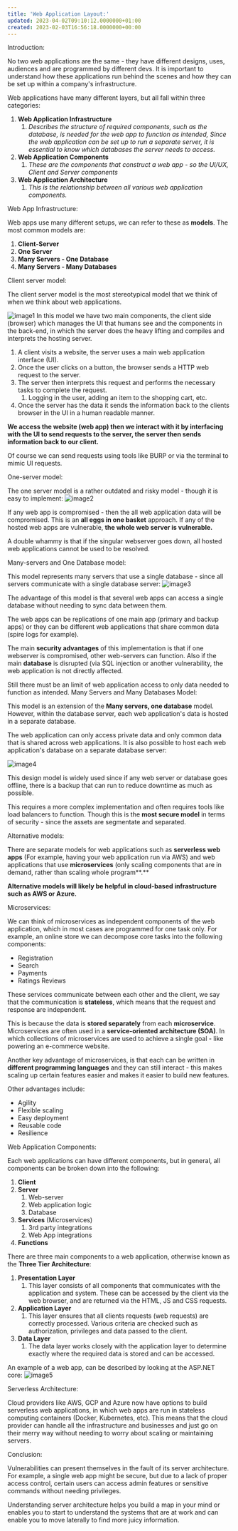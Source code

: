 ```yaml
---
title: 'Web Application Layout:'
updated: 2023-04-02T09:10:12.0000000+01:00
created: 2023-02-03T16:56:18.0000000+00:00
---
```


Introduction:

No two web applications are the same - they have different designs, uses, audiences and are programmed by different devs. It is important to understand how these applications run behind the scenes and how they can be set up within a company's infrastructure.

Web applications have many different layers, but all fall within three categories:

1.  **Web Application Infrastructure**
    1.  *Describes the structure of required components, such as the database, is needed for the web app to function as intended, Since the web application can be set up to run a separate server, it is essential to know which databases the server needs to access.*
2.  **Web Application Components**
    1.  *These are the components that construct a web app - so the UI/UX, Client and Server components*
3.  **Web Application Architecture**
    1.  *This is the relationship between all various web application components.*

Web App Infrastructure:

Web apps use many different setups, we can refer to these as **models**. The most common models are:

1.  **Client-Server**
2.  **One Server**
3.  **Many Servers - One Database**
4.  **Many Servers - Many Databases**

Client server model:

The client server model is the most stereotypical model that we think of when we think about web applications.

![image1](../../../../_resources/image1-103.png)
In this model we have two main components, the client side (browser) which manages the UI that humans see and the components in the back-end, in which the server does the heavy lifting and compiles and interprets the hosting server.

1.  A client visits a website, the server uses a main web application interface (UI).
2.  Once the user clicks on a button, the browser sends a HTTP web request to the server.
3.  The server then interprets this request and performs the necessary tasks to complete the request.
    1.  Logging in the user, adding an item to the shopping cart, etc.
4.  Once the server has the data it sends the information back to the clients browser in the UI in a human readable manner.

**We access the website (web app) then we interact with it by interfacing with the UI to send requests to the server, the server then sends information back to our client.**

Of course we can send requests using tools like BURP or via the terminal to mimic UI requests.

One-server model:

The one server model is a rather outdated and risky model - though it is easy to implement:
![image2](../../../../_resources/image2-84.png)

If any web app is compromised - then the all web application data will be compromised. This is an **all eggs in one basket** approach. If any of the hosted web apps are vulnerable, **the whole web server is vulnerable.**

A double whammy is that if the singular webserver goes down, all hosted web applications cannot be used to be resolved.

Many-servers and One Database model:

This model represents many servers that use a single database - since all servers communicate with a single database server:
![image3](../../../../_resources/image3-70.png)

The advantage of this model is that several web apps can access a single database without needing to sync data between them.

The web apps can be replications of one main app (primary and backup apps) or they can be different web applications that share common data (spire logs for example).

The main **security advantages** of this implementation is that if one webserver is compromised, other web-servers can function. Also if the main **database** is disrupted (via SQL injection or another vulnerability, the web application is not directly affected.

Still there must be an limit of web application access to only data needed to function as intended.
Many Servers and Many Databases Model:

This model is an extension of the **Many servers, one database** model. However, within the database server, each web application's data is hosted in a separate database.

The web application can only access private data and only common data that is shared across web applications. It is also possible to host each web application's database on a separate database server:

![image4](../../../../_resources/image4-61.png)

This design model is widely used since if any web server or database goes offline, there is a backup that can run to reduce downtime as much as possible.

This requires a more complex implementation and often requires tools like load balancers to function. Though this is the **most secure model** in terms of security - since the assets are segmentate and separated.

Alternative models:

There are separate models for web applications such as **serverless web apps** (For example, having your web application run via AWS) and web applications that use **microservices** (only scaling components that are in demand, rather than scaling whole program**.**

**Alternative models will likely be helpful in cloud-based infrastructure such as AWS or Azure.**

Microservices:

We can think of microservices as independent components of the web application, which in most cases are programmed for one task only. For example, an online store we can decompose core tasks into the following components:

- Registration
- Search
- Payments
- Ratings Reviews

These services communicate between each other and the client, we say that the communication is **stateless**, which means that the request and response are independent.

This is because the data is **stored separately** from each **microservice**. Microservices are often used in a **service-oriented architecture (SOA)**. In which collections of microservices are used to achieve a single goal - like powering an e-commerce website.

Another key advantage of microservices, is that each can be written in **different programming languages** and they can still interact - this makes scaling up certain features easier and makes it easier to build new features.

Other advantages include:

- Agility
- Flexible scaling
- Easy deployment
- Reusable code
- Resilience

Web Application Components:

Each web applications can have different components, but in general, all components can be broken down into the following:

1.  **Client**
2.  **Server**
    1.  Web-server
    2.  Web application logic
    3.  Database
3.  **Services** (Microservices)
    1.  3rd party integrations
    2.  Web App integrations
4.  **Functions**

There are three main components to a web application, otherwise known as the **Three Tier Architecture**:

1.  **Presentation Layer**
    1.  This layer consists of all components that communicates with the application and system. These can be accessed by the client via the web browser, and are returned via the HTML, JS and CSS requests.
2.  **Application Layer**
    1.  This layer ensures that all clients requests (web requests) are correctly processed. Various criteria are checked such as authorization, privileges and data passed to the client.
3.  **Data Layer**
    1.  The data layer works closely with the application layer to determine exactly where the required data is stored and can be accessed.

An example of a web app, can be described by looking at the ASP.NET core:
![image5](../../../../_resources/image5-47.png)

Serverless Architecture:

Cloud providers like AWS, GCP and Azure now have options to build serverless web applications, in which web apps are run in stateless computing containers (Docker, Kubernetes, etc). This means that the cloud provider can handle all the infrastructure and businesses and just go on their merry way without needing to worry about scaling or maintaining servers.

Conclusion:

Vulnerabilities can present themselves in the fault of its server architecture. For example, a single web app might be secure, but due to a lack of proper access control, certain users can access admin features or sensitive commands without needing privileges.

Understanding server architecture helps you build a map in your mind or enables you to start to understand the systems that are at work and can enable you to move laterally to find more juicy information.

